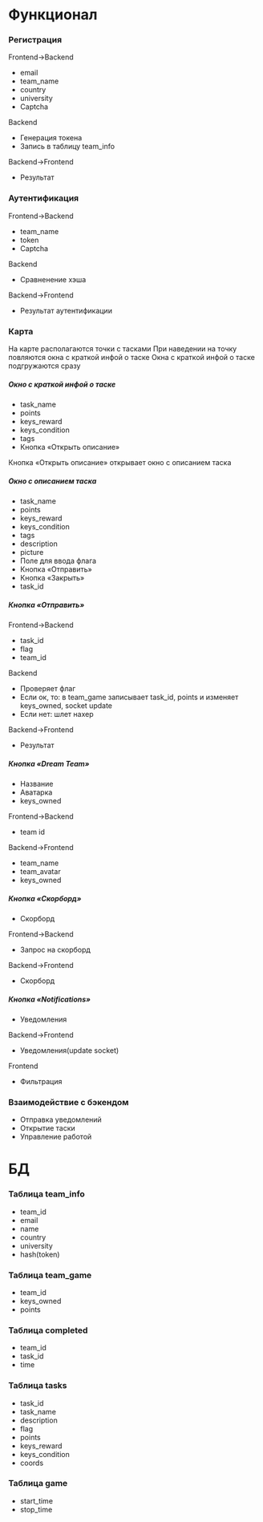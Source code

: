# Функционал
### Регистрация
Frontend->Backend
 - email
 - team_name
 - country
 - university
 - Captcha

Backend
 - Генерация токена
 - Запись в таблицу team_info

Backend->Frontend
 - Результат

### Аутентификация
Frontend->Backend
 - team_name
 - token
 - Captcha

Backend
 - Сравненение хэша

Backend->Frontend
 - Результат аутентификации

### Карта
На карте располагаются точки с тасками
При наведении на точку повляются окна с краткой инфой о таске
Окна с краткой инфой о таске подгружаются сразу
##### Окно с краткой инфой о таске
 - task_name
 - points
 - keys_reward
 - keys_condition
 - tags
 - Кнопка «Открыть описание»

Кнопка «Открыть описание» открывает окно с описанием таска
##### Окно с описанием таска
 - task_name
 - points
 - keys_reward
 - keys_condition
 - tags
 - description
 - picture
 - Поле для ввода флага
 - Кнопка «Отправить»
 - Кнопка «Закрыть»
 - task_id

##### Кнопка «Отправить»
Frontend->Backend
 - task_id
 - flag
 - team_id

Backend
 - Проверяет флаг
 - Если ок, то: в team_game записывает task_id, points и изменяет keys_owned, socket update
 - Если нет: шлет нахер

Backend->Frontend
 - Результат

##### Кнопка «Dream Team»
 - Название
 - Аватарка
 - keys_owned

Frontend->Backend
 - team id

Backend->Frontend
 - team_name
 - team_avatar
 - keys_owned

##### Кнопка «Скорборд»
 - Скорборд

Frontend->Backend
 - Запрос на скорборд

Backend->Frontend
 - Скорборд

##### Кнопка «Notifications»
 - Уведомления

Backend->Frontend
 - Уведомления(update socket)

Frontend
 - Фильтрация

### Взаимодействие с бэкендом
 - Отправка уведомлений
 - Открытие таски
 - Управление работой

# БД
### Таблица team_info
 - team_id
 - email
 - name
 - country
 - university
 - hash(token)

### Таблица team_game
 - team_id
 - keys_owned
 - points

### Таблица completed
 - team_id
 - task_id
 - time

### Таблица tasks
 - task_id
 - task_name
 - description
 - flag
 - points
 - keys_reward
 - keys_condition
 - coords

### Таблица game
 - start_time
 - stop_time
 

